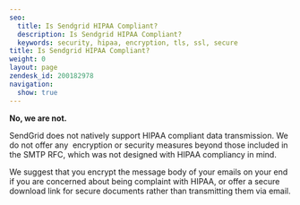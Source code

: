 ```yaml
---
seo:
  title: Is Sendgrid HIPAA Compliant?
  description: Is Sendgrid HIPAA Compliant?
  keywords: security, hipaa, encryption, tls, ssl, secure
title: Is Sendgrid HIPAA Compliant?
weight: 0
layout: page
zendesk_id: 200182978
navigation:
  show: true
---
```


 **No, we are not.**

SendGrid does not natively support HIPAA compliant data transmission. We do not offer any &nbsp;encryption or security measures beyond those included in the SMTP RFC, which was not designed with HIPAA compliancy in mind.

We suggest that you encrypt the message body of your emails on your end if you are concerned about being complaint with HIPAA, or offer a secure download link for secure documents rather than transmitting them via email.


